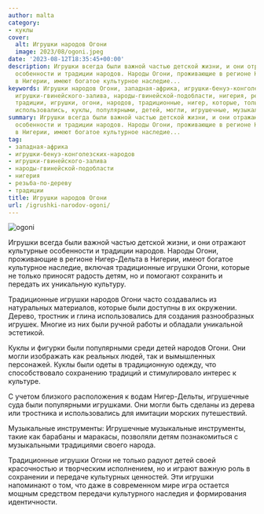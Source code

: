 ```yaml
---
author: malta
category:
- куклы
cover:
  alt: Игрушки народов Огони
  image: 2023/08/ogoni.jpeg
date: '2023-08-12T18:35:45+00:00'
description: Игрушки всегда были важной частью детской жизни, и они отражают культурные
  особенности и традиции народов. Народы Огони, проживающие в регионе Нигер-Дельта
  в Нигерии, имеют богатое культурное наследие...
keywords: Игрушки народов Огони, западная-африка, игрушки-бенуэ-конголезских-народов,
  игрушки-гвинейского-залива, народы-гвинейской-подобласти, нигерия, резьба-по-дереву,
  традиции, игрушки, огони, народов, традиционные, нигер, которые, только, детям,
  использовались, куклы, популярными, детей, могли, игрушечные, музыкальные
summary: Игрушки всегда были важной частью детской жизни, и они отражают культурные
  особенности и традиции народов. Народы Огони, проживающие в регионе Нигер-Дельта
  в Нигерии, имеют богатое культурное наследие...
tag:
- западная-африка
- игрушки-бенуэ-конголезских-народов
- игрушки-гвинейского-залива
- народы-гвинейской-подобласти
- нигерия
- резьба-по-дереву
- традиции
title: Игрушки народов Огони
url: /igrushki-narodov-ogoni/
---
```


![ogoni](https://www.adora.ru2023/08/ogoni.jpeg)

Игрушки всегда были важной частью детской жизни, и они отражают культурные особенности и традиции народов. Народы Огони, проживающие в регионе Нигер-Дельта в Нигерии, имеют богатое культурное наследие, включая традиционные игрушки Огони, которые не только приносят радость детям, но и помогают сохранить и передать их уникальную культуру.

Традиционные игрушки народов Огони часто создавались из натуральных материалов, которые были доступны в их окружении. Дерево, тростник и глина использовались для создания разнообразных игрушек. Многие из них были ручной работы и обладали уникальной эстетикой.

Куклы и фигурки были популярными среди детей народов Огони. Они могли изображать как реальных людей, так и вымышленных персонажей. Куклы были одеты в традиционную одежду, что способствовало сохранению традиций и стимулировало интерес к культуре.

С учетом близкого расположения к водам Нигер-Дельты, игрушечные суда были популярными игрушками. Они могли быть сделаны из дерева или тростника и использовались для имитации морских путешествий.

Музыкальные инструменты: Игрушечные музыкальные инструменты, такие как барабаны и маракасы, позволяли детям познакомиться с музыкальными традициями своего народа.

Традиционные игрушки Огони не только радуют детей своей красочностью и творческим исполнением, но и играют важную роль в сохранении и передаче культурных ценностей. Эти игрушки напоминают о том, что даже в современном мире игра остается мощным средством передачи культурного наследия и формирования идентичности.